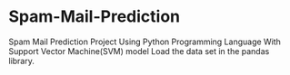 # Spam-Mail-Prediction

Spam Mail Prediction Project Using Python Programming Language With Support Vector Machine(SVM) model
Load the data set in the pandas library.
